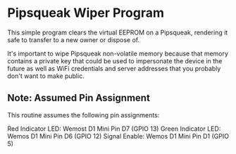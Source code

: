 # Pipsqueak Wiper Program

This simple program clears the virtual EEPROM on a Pipsqueak, rendering it safe to transfer
to a new owner or dispose of.

It's important to wipe Pipsqueak non-volatile memory because that memory contains a private
key that could be used to impersonate the device in the future as well as WiFi credentials
and server addresses that you probably don't want to make public.

## Note: Assumed Pin Assignment

This routine assumes the following pin assignments:

Red Indicator LED: Wemost D1 Mini Pin D7 (GPIO 13)
Green Indicator LED: Wemos D1 Mini Pin D6 (GPIO 12)
Signal Enable: Wemos D1 Mini Pin D1 (GPIO 5)
